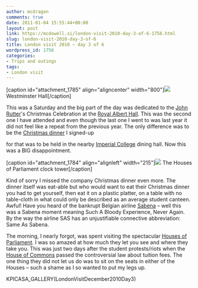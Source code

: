 ```yaml
---
author: mcdragon
comments: true
date: 2011-01-04 15:55:44+00:00
layout: post
link: https://mcdowell.si/london-visit-2010-day-3-of-6-1756.html
slug: london-visit-2010-day-3-of-6
title: London visit 2010 – day 3 of 6
wordpress_id: 1756
categories:
- Trips and outings
tags:
- London visit
---
```


[caption id="attachment_1785" align="aligncenter" width="800"][![](https://dwlcvfkt1l4wn.cloudfront.net/2011/01/Westminster_Hall-1.jpg)](https://dwlcvfkt1l4wn.cloudfront.net/2011/01/Westminster_Hall.jpg) Westminster Hall[/caption]

This was a Saturday and the big part of the day was dedicated to the [John Rutter](http://en.wikipedia.org/wiki/John_Rutter)'s Christmas Celebration at the [Royal Albert Hall](http://en.wikipedia.org/wiki/Royal_Albert_Hall). This was the second one I have attended and even though the last one I went to was last year it did not feel like a repeat from the previous year. The only difference was to be the [Christmas dinner](http://en.wikipedia.org/wiki/Christmas_dinner) I signed-up

for that was to be held in the nearby [Imperial College](http://en.wikipedia.org/wiki/Imperial_College_London) dining hall. Now this was a BIG disappointment.

[caption id="attachment_1784" align="alignleft" width="215"][![](https://dwlcvfkt1l4wn.cloudfront.net/2011/01/clock_tower-1-215x300.jpg)](https://dwlcvfkt1l4wn.cloudfront.net/2011/01/clock_tower.jpg) The Houses of Parliament clock tower[/caption]

Kind of sorry I missed the company Christmas dinner even more. The dinner itself was eat-able but who would want to eat their Christmas dinner you had to get yourself, then eat it on a plastic platter, on a table with no table-cloth in what could only be described as an average student canteen. Awful! Have you heard of the bankrupt Belgian airline [Sabena](http://en.wikipedia.org/wiki/Sabena) – well this was a Sabena moment meaning Such A Bloody Experience, Never Again. By the way the airline SAS has an unjustifiable connective abbreviation: Same As Sabena.

The morning, I nearly forgot, was spent visiting the spectacular [Houses of Parliament](http://en.wikipedia.org/wiki/Palace_of_Westminster). I was so amazed at how much they let you see and where they take you. This was just two days after the student protests/riots when the [House of Commons](http://en.wikipedia.org/wiki/House_of_Commons_of_the_United_Kingdom) passed the controversial law about tuition fees. The one thing they did not let us do was to sit on the seats in either of the Houses – such a shame as I so wanted to put my legs up.

KPICASA_GALLERY(LondonVisitDecember2010Day3)

